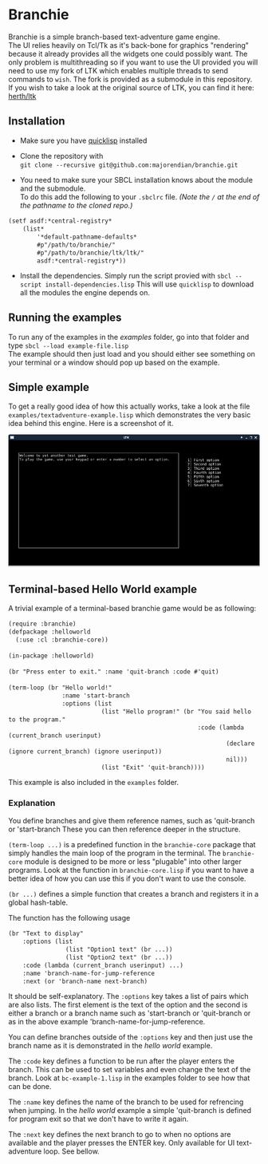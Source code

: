 
# Branchie
Branchie is a simple branch-based text-adventure game engine.  
The UI relies heavily on Tcl/Tk as it's back-bone for graphics "rendering" because it already provides
all the widgets one could possibly want. The only problem is multithreading so if you want to use the UI provided you will need to use my fork of LTK which enables multiple threads to send commands to `wish`.
The fork is provided as a submodule in this repository.  
If you wish to take a look at the original source of LTK, you can find it here: [herth/ltk](https://github.com/herth/ltk)

## Installation
*  Make sure you have [quicklisp](https://www.quicklisp.org/beta/) installed
*  Clone the repository with  
    `git clone --recursive git@github.com:majorendian/branchie.git`
    
*  You need to make sure your SBCL installation knows about the module and the submodule.  
   To do this add the following
    to your `.sbclrc` file. *(Note the `/` at the end of the pathname to the cloned repo.)*
```common-lisp
(setf asdf:*central-registry*
    (list*
        '*default-pathname-defaults*
        #p"/path/to/branchie/"
        #p"/path/to/branchie/ltk/ltk/"
        asdf:*central-registry*))
```
* Install the dependencies. Simply run the script provied with `sbcl --script install-dependencies.lisp`
  This will use `quicklisp` to download all the modules the engine depends on.


## Running the examples
To run any of the examples in the *examples* folder, go into that folder and type `sbcl --load example-file.lisp`  
The example should then just load and you should either see something on your terminal or a window should pop up based on the example.


## Simple example
To get a really good idea of how this actually works, take a look at the file `examples/textadventure-example.lisp` which demonstrates the very basic idea behind this engine. Here is a screenshot of it.

![Screenshot](https://github.com/majorendian/branchie/blob/master/examples/textadventure-example.png)


## Terminal-based Hello World example
A trivial example of a terminal-based branchie game would be as following:
```common-lisp
(require :branchie)
(defpackage :helloworld
  (:use :cl :branchie-core))

(in-package :helloworld)

(br "Press enter to exit." :name 'quit-branch :code #'quit)

(term-loop (br "Hello world!"
               :name 'start-branch
               :options (list
                          (list "Hello program!" (br "You said hello to the program."
                                                     :code (lambda (current_branch userinput)
                                                             (declare (ignore current_branch) (ignore userinput))
                                                             nil)))
                          (list "Exit" 'quit-branch))))

```
This example is also included in the `examples` folder.

### Explanation

You define branches and give them reference names, such as 'quit-branch or 'start-branch
These you can then reference deeper in the structure.

`(term-loop ...)` is a predefined function in the `branchie-core` package that simply handles the main loop
of the program in the terminal. The `branchie-core` module is designed to be more or less "plugable" into other larger programs. Look at the function in `branchie-core.lisp` if you want to have a better idea of how you can use this if you don't want to use the console.

`(br ...)` defines a simple function that creates a branch and registers it in a global hash-table.

The function has the following usage
```common-lisp
(br "Text to display"
    :options (list
                (list "Option1 text" (br ...))
                (list "Option2 text" (br ...))
    :code (lambda (current_branch userinput) ...)
    :name 'branch-name-for-jump-reference
    :next (or 'branch-name next-branch)
```
It should be self-explanatory. The `:options` key takes a list of pairs which are also lists. The first element is the text of the option and the second is either a branch or a branch name such as 'start-branch or 'quit-branch or as in the above example 'branch-name-for-jump-reference.

You can define branches outside of the `:options` key and then just use the branch name as it is demonstrated in the *hello world* example.

The `:code` key defines a function to be run after the player enters the branch. This can be used to set variables and even change the text of the branch. Look at `bc-example-1.lisp` in the examples folder to see how that can be done.

The `:name` key defines the name of the branch to be used for refrencing when jumping. In the *hello world* example a simple 'quit-branch is defined for program exit so that we don't have to write it again.

The `:next` key defines the next branch to go to when no options are available and the player presses
the ENTER key. Only available for UI text-adventure loop. See bellow.